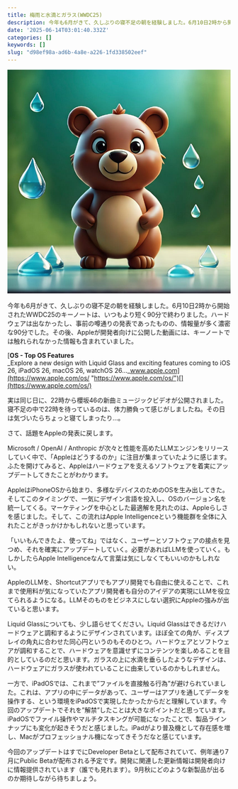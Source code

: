 ```yaml
---
title: 梅雨と水滴とガラス(WWDC25)
description: 今年も6月がきて、久しぶりの寝不足の朝を経験しました。6月10日2時から開始されたWWDC25のキーノートは、いつもより短く90分で終わりました。ハードウェアは出なかったし、事前の噂通りの発表であったものの、情報量が多く濃密な90分でした。その後、Appleが開発者向けに公開した
date: '2025-06-14T03:01:40.332Z'
categories: []
keywords: []
slug: "d98ef98a-ad6b-4a8e-a226-1fd338502eef"
---
```

![](1__gK8nwoohOAbSZuJyMcyIdA.jpeg)

今年も6月がきて、久しぶりの寝不足の朝を経験しました。6月10日2時から開始されたWWDC25のキーノートは、いつもより短く90分で終わりました。ハードウェアは出なかったし、事前の噂通りの発表であったものの、情報量が多く濃密な90分でした。その後、Appleが開発者向けに公開した動画には、キーノートでは触れられなかった情報も含まれていました。

[**OS - Top OS Features**  
_Explore a new design with Liquid Glass and exciting features coming to iOS 26, iPadOS 26, macOS 26, watchOS 26…_www.apple.com](https://www.apple.com/os/ "https://www.apple.com/os/")[](https://www.apple.com/os/)

実は同じ日に、22時から櫻坂46の新曲ミュージックビデオが公開されました。寝不足の中で22時を待っているのは、体力勝負って感じがしましたね。その日は気づいたらちょっと寝てしまったり…。

さて、話題をAppleの発表に戻します。

Microsoft / OpenAI / Anthropic が次々と性能を高めたLLMエンジンをリリースしていく中で、「Appleはどうするのか」に注目が集まっていたように感じます。ふたを開けてみると、Appleはハードウェアを支えるソフトウェアを着実にアップデートしてきたことがわかります。

AppleはiPhoneOSから始まり、多様なデバイスのためのOSを生み出してきた。そしてこのタイミングで、一気にデザイン言語を投入し、OSのバージョン名を統一してくる。マーケティングを中心とした最適解を見れたのは、Appleらしさを感じました。そして、この流れはApple Intelligenceという機能群を全体に入れたことがきっかけかもしれないと思っています。

「いいもんできたよ、使ってね」ではなく、ユーザーとソフトウェアの接点を見つめ、それを確実にアップデートしていく。必要があればLLMを使っていく。もしかしたらApple Intelligenceなんて言葉は気にしなくてもいいのかもしれない。

AppleのLLMを、Shortcutアプリでもアプリ開発でも自由に使えることで、これまで使用料が気になっていたアプリ開発者も自分のアイデアの実現にLLMを役立てられるようになる。LLMそのものをビジネスにしない選択にAppleの強みが出ていると思います。

Liquid Glassについても、少し語らせてください。Liquid Glassはできるだけハードウェアと調和するようにデザインされています。ほぼ全ての角が、ディスプレイの角丸に合わせた同心円というのもそのひとつ。ハードウェアとソフトウェアが調和することで、ハードウェアを意識せずにコンテンツを楽しめることを目的としているのだと思います。ガラスの上に水滴を垂らしたようなデザインは、ハードウェアにガラスが使われていることに由来しているのかもしれません。

一方で、iPadOSでは、これまで”ファイルを直接触る行為”が避けられていました。これは、アプリの中にデータがあって、ユーザーはアプリを通してデータを操作する、という環境をiPadOSで実現したかったからだと理解しています。今回のアップデートでそれを”解禁”したことは大きなポイントだと思っています。iPadOSでファイル操作やマルチタスキングが可能になったことで、製品ラインナップにも変化が起きそうだと感じました。iPadがより普及機として存在感を増し、Macがプロフェッショナル機になってきそうだなと感じています。

今回のアップデートはすでにDeveloper Betaとして配布されていて、例年通り7月にPublic Betaが配布される予定です。開発に関連した更新情報は開発者向けに情報提供されています（誰でも見れます）。9月秋にどのような新製品が出るのか期待しながら待ちましょう。